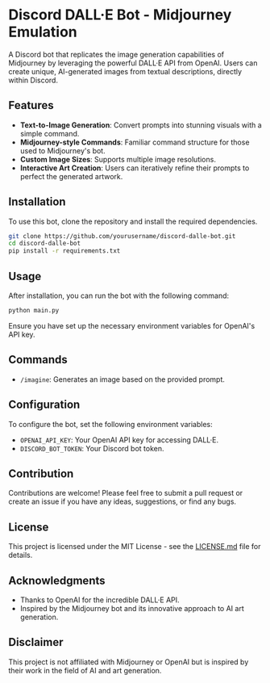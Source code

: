 # Discord DALL·E Bot - Midjourney Emulation

A Discord bot that replicates the image generation capabilities of Midjourney by leveraging the powerful DALL·E API from OpenAI. Users can create unique, AI-generated images from textual descriptions, directly within Discord.

## Features

- **Text-to-Image Generation**: Convert prompts into stunning visuals with a simple command.
- **Midjourney-style Commands**: Familiar command structure for those used to Midjourney's bot.
- **Custom Image Sizes**: Supports multiple image resolutions.
- **Interactive Art Creation**: Users can iteratively refine their prompts to perfect the generated artwork.

## Installation

To use this bot, clone the repository and install the required dependencies.

```bash
git clone https://github.com/yourusername/discord-dalle-bot.git
cd discord-dalle-bot
pip install -r requirements.txt
```

## Usage

After installation, you can run the bot with the following command:

```bash
python main.py
```

Ensure you have set up the necessary environment variables for OpenAI's API key.

## Commands

- `/imagine`: Generates an image based on the provided prompt.

## Configuration

To configure the bot, set the following environment variables:

- `OPENAI_API_KEY`: Your OpenAI API key for accessing DALL·E.
- `DISCORD_BOT_TOKEN`: Your Discord bot token.

## Contribution

Contributions are welcome! Please feel free to submit a pull request or create an issue if you have any ideas, suggestions, or find any bugs.

## License

This project is licensed under the MIT License - see the [LICENSE.md](LICENSE) file for details.

## Acknowledgments

- Thanks to OpenAI for the incredible DALL·E API.
- Inspired by the Midjourney bot and its innovative approach to AI art generation.

## Disclaimer

This project is not affiliated with Midjourney or OpenAI but is inspired by their work in the field of AI and art generation.
